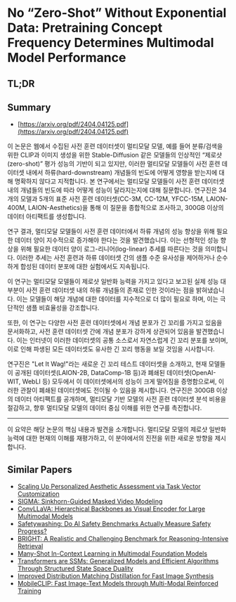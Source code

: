 # No “Zero-Shot” Without Exponential Data: Pretraining Concept Frequency Determines Multimodal Model Performance
## TL;DR
## Summary
- [https://arxiv.org/pdf/2404.04125.pdf](https://arxiv.org/pdf/2404.04125.pdf)

이 논문은 웹에서 수집된 사전 훈련 데이터셋이 멀티모달 모델, 예를 들어 분류/검색을 위한 CLIP과 이미지 생성을 위한 Stable-Diffusion 같은 모델들의 인상적인 “제로샷(zero-shot)” 평가 성능의 기반이 되고 있지만, 이러한 멀티모달 모델들이 사전 훈련 데이터셋 내에서 하류(hard-downstream) 개념들의 빈도에 어떻게 영향을 받는지에 대해 명확하지 않다고 지적합니다. 본 연구에서는 멀티모달 모델들이 사전 훈련 데이터셋 내의 개념들의 빈도에 따라 어떻게 성능이 달라지는지에 대해 질문합니다. 연구진은 34개의 모델과 5개의 표준 사전 훈련 데이터셋(CC-3M, CC-12M, YFCC-15M, LAION-400M, LAION-Aesthetics)을 통해 이 질문을 종합적으로 조사하고, 300GB 이상의 데이터 아티팩트를 생성합니다.

연구 결과, 멀티모달 모델들이 사전 훈련 데이터에서 하류 개념의 성능 향상을 위해 필요한 데이터 양이 지수적으로 증가해야 한다는 것을 발견했습니다. 이는 선형적인 성능 향상을 위해 필요한 데이터 양이 로그-리니어(log-linear) 추세를 따른다는 것을 의미합니다. 이러한 추세는 사전 훈련과 하류 데이터셋 간의 샘플 수준 유사성을 제어하거나 순수하게 합성된 데이터 분포에 대한 실험에서도 지속됩니다.

이 연구는 멀티모달 모델들이 제로샷 일반화 능력을 가지고 있다고 보고된 실제 성능 대부분이 사전 훈련 데이터셋 내의 하류 개념들의 존재로 인한 것이라는 점을 밝혀냈습니다. 이는 모델들이 해당 개념에 대한 데이터를 지수적으로 더 많이 필요로 하며, 이는 극단적인 샘플 비효율성을 강조합니다.

또한, 이 연구는 다양한 사전 훈련 데이터셋에서 개념 분포가 긴 꼬리를 가지고 있음을 문서화하고, 사전 훈련 데이터셋 간에 개념 분포가 강하게 상관되어 있음을 발견했습니다. 이는 인터넷이 이러한 데이터셋의 공통 소스로서 자연스럽게 긴 꼬리 분포를 보이며, 이로 인해 파생된 모든 데이터셋도 유사한 긴 꼬리 행동을 보일 것임을 시사합니다.

연구진은 "Let It Wag!"라는 새로운 긴 꼬리 테스트 데이터셋을 소개하고, 현재 모델들이 공개된 데이터셋(LAION-2B, DataComp-1B 등)과 폐쇄된 데이터셋(OpenAI-WIT, WebLI 등) 모두에서 이 데이터셋에서의 성능이 크게 떨어짐을 증명함으로써, 이러한 관찰이 폐쇄된 데이터셋에도 전이될 수 있음을 제시합니다. 연구진은 300GB 이상의 데이터 아티팩트를 공개하며, 멀티모달 기반 모델의 사전 훈련 데이터셋 분석 비용을 절감하고, 향후 멀티모달 모델의 데이터 중심 이해를 위한 연구를 촉진합니다.

---
이 요약은 해당 논문의 핵심 내용과 발견을 소개합니다. 멀티모달 모델의 제로샷 일반화 능력에 대한 현재의 이해를 재평가하고, 이 분야에서의 진전을 위한 새로운 방향을 제시합니다.

## Similar Papers
- [Scaling Up Personalized Aesthetic Assessment via Task Vector Customization](2407.07176.md)
- [SIGMA: Sinkhorn-Guided Masked Video Modeling](2407.15447.md)
- [ConvLLaVA: Hierarchical Backbones as Visual Encoder for Large Multimodal Models](2405.15738.md)
- [Safetywashing: Do AI Safety Benchmarks Actually Measure Safety Progress?](2407.21792.md)
- [BRIGHT: A Realistic and Challenging Benchmark for Reasoning-Intensive Retrieval](2407.12883.md)
- [Many-Shot In-Context Learning in Multimodal Foundation Models](2405.09798.md)
- [Transformers are SSMs: Generalized Models and Efficient Algorithms Through Structured State Space Duality](2405.21060.md)
- [Improved Distribution Matching Distillation for Fast Image Synthesis](2405.14867.md)
- [MobileCLIP: Fast Image-Text Models through Multi-Modal Reinforced Training](2311.17049.md)
